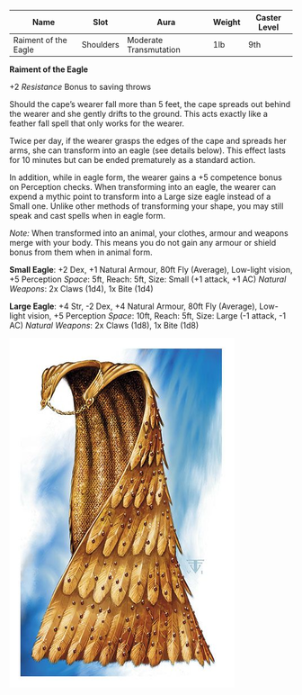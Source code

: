 
| Name                 | Slot      | Aura                   | Weight | Caster Level |
| -------------------- | --------- | ---------------------- | ------ | ------------ |
| Raiment of the Eagle | Shoulders | Moderate Transmutation | 1lb    | 9th          |

**Raiment of the Eagle**

+2 *Resistance* Bonus to saving throws

Should the cape’s wearer fall more than 5 feet, the cape spreads out behind the wearer and she gently drifts to the ground. This acts exactly like a feather fall spell that only works for the wearer. 

Twice per day, if the wearer grasps the edges of the cape and spreads her arms, she can transform into an eagle (see details below). This effect lasts for 10 minutes but can be ended prematurely as a standard action. 

In addition, while in eagle form, the wearer gains a +5 competence bonus on Perception checks.
When transforming into an eagle, the wearer can expend a mythic point to transform into a Large size eagle instead of a Small one.
Unlike other methods of transforming your shape, you may still speak and cast spells when in eagle form. 

*Note:* When transformed into an animal, your clothes, armour and weapons merge with your body. This means you do not gain any armour or shield bonus from them when in animal form. 

**Small Eagle**: +2 Dex, +1 Natural Armour, 80ft Fly (Average), Low-light vision, +5 Perception
*Space*: 5ft, Reach: 5ft, Size: Small (+1 attack, +1 AC)
*Natural Weapons*: 2x Claws (1d4), 1x Bite (1d4)


**Large Eagle**: +4 Str, -2 Dex, +4 Natural Armour, 80ft Fly (Average), Low-light vision, +5 Perception
*Space*: 10ft, Reach: 5ft, Size: Large (-1 attack, -1 AC)
*Natural Weapons*: 2x Claws (1d8), 1x Bite (1d8)



![itemimage]

[itemimage]: https://github.com/FFrisby/PathfinderArcadia/blob/main/Magic%20Items/ItemArt/EagleCloak.jpg
